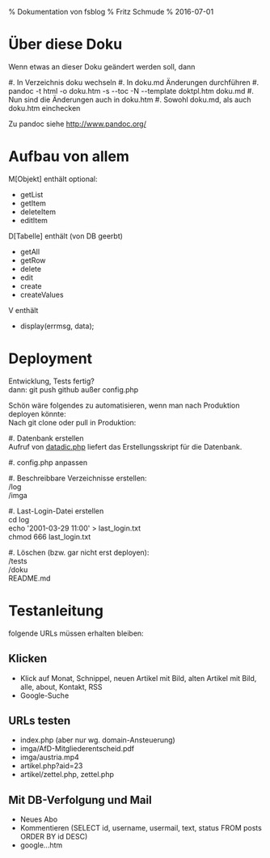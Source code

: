% Dokumentation von fsblog
% Fritz Schmude
% 2016-07-01

# Über diese Doku
Wenn etwas an dieser Doku geändert werden soll, dann 

#. In Verzeichnis doku wechseln
#. In doku.md Änderungen durchführen
#. pandoc -t html -o doku.htm -s --toc -N --template doktpl.htm doku.md
#. Nun sind die Änderungen auch in doku.htm
#. Sowohl doku.md, als auch doku.htm einchecken

Zu pandoc siehe <http://www.pandoc.org/>

# Aufbau von allem

M[Objekt] enthält optional:

- getList
- getItem
- deleteItem
- editItem

D[Tabelle] enthält (von DB geerbt)

- getAll
- getRow
- delete
- edit
- create
- createValues

V enthält

- display(errmsg, data);

# Deployment
Entwicklung, Tests fertig?  
dann: git push github außer config.php

Schön wäre folgendes zu automatisieren, wenn man nach Produktion deployen könnte:  
Nach git clone oder pull in Produktion:

#. Datenbank erstellen  
  Aufruf von [datadic.php](datadic.php) liefert das Erstellungsskript für die Datenbank.
  
#. config.php anpassen
  
#. Beschreibbare Verzeichnisse erstellen:  
    /log  
    /imga  

#. Last-Login-Datei erstellen  
  cd log  
  echo '2001-03-29 11:00' > last_login.txt  
  chmod 666 last_login.txt
  
#. Löschen (bzw. gar nicht erst deployen):  
  /tests  
  /doku  
  README.md

# Testanleitung
folgende URLs müssen erhalten bleiben:

## Klicken
- Klick auf Monat, Schnippel, neuen Artikel mit Bild, alten Artikel mit Bild, alle, about, Kontakt, RSS
- Google-Suche

## URLs testen
- index.php (aber nur wg. domain-Ansteuerung)
- imga/AfD-Mitgliederentscheid.pdf
- imga/austria.mp4
- artikel.php?aid=23
- artikel/zettel.php, zettel.php

## Mit DB-Verfolgung und Mail
- Neues Abo
- Kommentieren (SELECT id, username, usermail, text, status FROM posts ORDER BY id DESC)
- google...htm


